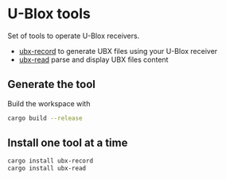 # U-Blox tools

Set of tools to operate U-Blox receivers.

- [ubx-record](./ubx-record) to generate UBX files using your U-Blox receiver
- [ubx-read](./ubx-read) parse and display UBX files content

## Generate the tool

Build the workspace with

```bash
cargo build --release
```

## Install one tool at a time

```bash
cargo install ubx-record
cargo install ubx-read
```
